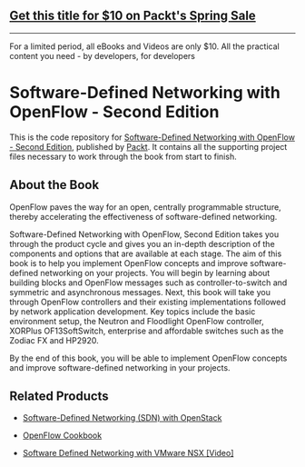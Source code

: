## [Get this title for $10 on Packt's Spring Sale](https://www.packt.com/B01767?utm_source=github&utm_medium=packt-github-repo&utm_campaign=spring_10_dollar_2022)
-----
For a limited period, all eBooks and Videos are only $10. All the practical content you need \- by developers, for developers

# Software-Defined Networking with OpenFlow - Second Edition
This is the code repository for [Software-Defined Networking with OpenFlow - Second Edition](https://www.packtpub.com/networking-and-servers/software-defined-networking-openflow-second-edition?utm_source=github&utm_medium=repository&utm_campaign=9781783984282), published by [Packt](https://www.packtpub.com/?utm_source=github). It contains all the supporting project files necessary to work through the book from start to finish.
## About the Book
OpenFlow paves the way for an open, centrally programmable structure, thereby accelerating the effectiveness of software-defined networking.

Software-Defined Networking with OpenFlow, Second Edition takes you through the product cycle and gives you an in-depth description of the components and options that are available at each stage. The aim of this book is to help you implement OpenFlow concepts and improve software-defined networking on your projects. You will begin by learning about building blocks and OpenFlow messages such as controller-to-switch and symmetric and asynchronous messages. Next, this book will take you through OpenFlow controllers and their existing implementations followed by network application development. Key topics include the basic environment setup, the Neutron and Floodlight OpenFlow controller, XORPlus OF13SoftSwitch, enterprise and affordable switches such as the Zodiac FX and HP2920.

By the end of this book, you will be able to implement OpenFlow concepts and improve software-defined networking in your projects.




## Related Products
* [Software-Defined Networking (SDN) with OpenStack](https://www.packtpub.com/virtualization-and-cloud/software-defined-networking-sdn-openstack?utm_source=github&utm_medium=repository&utm_campaign=9781786465993)

* [OpenFlow Cookbook](https://www.packtpub.com/networking-and-servers/openflow-cookbook?utm_source=github&utm_medium=repository&utm_campaign=9781783987948)

* [Software Defined Networking with VMware NSX [Video]](https://www.packtpub.com/virtualization-and-cloud/software-defined-networking-vmware-nsx-video?utm_source=github&utm_medium=repository&utm_campaign=9781786466716)

